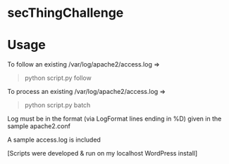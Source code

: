# secThingChallenge

Usage
======
To follow an existing /var/log/apache2/access.log =>
  > python script.py follow
  
To process an existing /var/log/apache2/access.log =>
  > python script.py batch
  
Log must be in the format (via LogFormat lines ending in %D) given in the sample apache2.conf

A sample access.log is included

[Scripts were developed & run on my localhost WordPress install]
